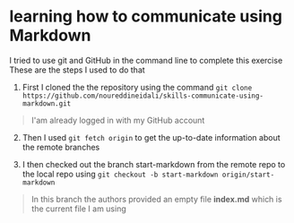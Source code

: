 # learning how to communicate using Markdown
I tried to use git and GitHub in the command line to complete this exercise  
These are the steps I used to do that 

1. First I cloned the the repository using the command `git clone https://github.com/noureddineidali/skills-communicate-using-markdown.git`  
> I'am already logged in with my GitHub account

2. Then I used `git fetch origin` to get the up-to-date information about the remote branches

3. I then checked out the branch start-markdown from the remote repo to the local repo using `git checkout -b start-markdown origin/start-markdown`
> In this branch the authors provided an empty file **index.md** which is the current file I am using 


